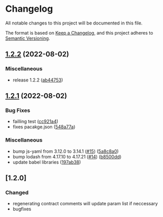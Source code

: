 # Changelog
All notable changes to this project will be documented in this file.

The format is based on [Keep a Changelog](https://keepachangelog.com/en/1.0.0/),
and this project adheres to [Semantic Versioning](https://semver.org/spec/v2.0.0.html).

## [1.2.2](https://github.com/NodeFactoryIo/solidity-comments-core/compare/v1.2.1...v1.2.2) (2022-08-02)


### Miscellaneous

* release 1.2.2 ([ab44753](https://github.com/NodeFactoryIo/solidity-comments-core/commit/ab44753215066b65036b2976d1c64b5a7b67f397))

## [1.2.1](https://github.com/NodeFactoryIo/solidity-comments-core/compare/v1.2.0...v1.2.1) (2022-08-02)


### Bug Fixes

* failling test ([cc921a4](https://github.com/NodeFactoryIo/solidity-comments-core/commit/cc921a4c5f5f1d913cdc12cd96023a0b5f7acfce))
* fixes pacakge.json ([548a77a](https://github.com/NodeFactoryIo/solidity-comments-core/commit/548a77ae267f2d1a994c81f05c08da0b1251ddbf))


### Miscellaneous

* bump js-yaml from 3.12.0 to 3.14.1 ([#15](https://github.com/NodeFactoryIo/solidity-comments-core/issues/15)) ([5a8c8a0](https://github.com/NodeFactoryIo/solidity-comments-core/commit/5a8c8a0721c5af53562f83f0610b79a15c1efd73))
* bump lodash from 4.17.10 to 4.17.21 ([#14](https://github.com/NodeFactoryIo/solidity-comments-core/issues/14)) ([b8500dd](https://github.com/NodeFactoryIo/solidity-comments-core/commit/b8500dd433893442bb723d3968ec84019d06d425))
* update babel libraries ([197ab38](https://github.com/NodeFactoryIo/solidity-comments-core/commit/197ab3852dcf1cff3af6f7dc7ac55021da83310b))

## [1.2.0]
### Changed
- regenerating contract comments will update param list if neccessary
- bugfixes
